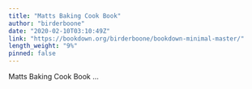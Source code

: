 ```yaml
---
title: "Matts Baking Cook Book"
author: "birderboone"
date: "2020-02-10T03:10:49Z"
link: "https://bookdown.org/birderboone/bookdown-minimal-master/"
length_weight: "9%"
pinned: false
---
```


Matts Baking Cook Book ...
